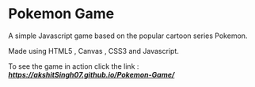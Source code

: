 # Pokemon Game

A simple Javascript game based on the popular cartoon series Pokemon.

Made using HTML5 , Canvas , CSS3 and Javascript.

To see the game in action click the link : 
**_https://akshitSingh07.github.io/Pokemon-Game/_**
